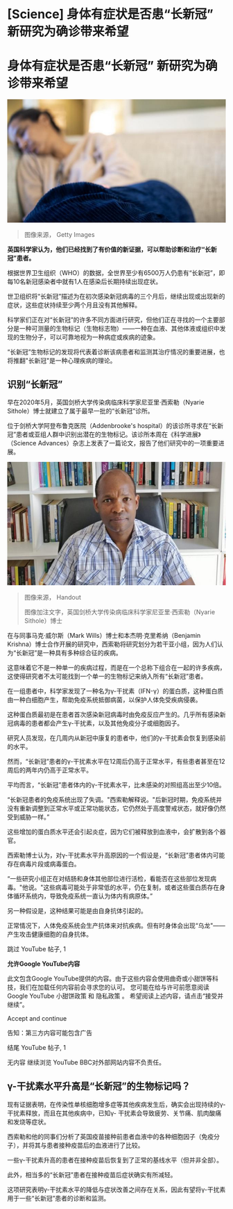 # [Science] 身体有症状是否患“长新冠” 新研究为确诊带来希望

#  身体有症状是否患“长新冠” 新研究为确诊带来希望


![‘](_132705272_covidbiomarker1.jpg)

> 图像来源，  Getty Images

**英国科学家认为，他们已经找到了有价值的新证据，可以帮助诊断和治疗“长新冠”患者。**

根据世界卫生组织（WHO）的数据，全世界至少有6500万人仍患有“长新冠”，即每10名新冠感染者中就有1人在感染后长期持续出现症状。

世卫组织将“长新冠”描述为在初次感染新冠病毒的三个月后，继续出现或出现新的症状，这些症状持续至少两个月且没有其他解释。

科学家们正在对“长新冠”的许多不同方面进行研究，但他们正在寻找的一个主要部分是一种可测量的生物标记（生物标志物）——一种在血液、其他体液或组织中发现的生物分子，可以可靠地视为一种病症或疾病的迹象。

“长新冠”生物标记的发现将代表着诊断该病患者和监测其治疗情况的重要进展，也将推翻"长新冠"是一种心理疾病的理论。

##  识别“长新冠”

早在2020年5月，英国剑桥大学传染病临床科学家尼亚里·西索勒（Nyarie Sithole）博士就建立了属于最早一批的“长新冠”诊所。

位于剑桥大学阿登布鲁克医院（Addenbrooke's hospital）的该诊所寻求在“长新冠”患者或亚组人群中识别出潜在的生物标记。该诊所本周在《科学进展》（Science Advances）杂志上发表了一篇论文，报告了他们研究中的一项重要进展。

![尼亚里·西索勒（Nyarie Sithole）博士](_132705274_covidbiomarker2nyarie1.jpg)

> 图像来源，  Handout
>
> 图像加注文字，英国剑桥大学传染病临床科学家尼亚里·西索勒（Nyarie Sithole）博士

在与同事马克·威尔斯（Mark Wills）博士和本杰明·克里希纳（Benjamin Krishna）博士合作开展的研究中，西索勒将研究划分为若干亚小组，因为人们认为“长新冠”是一种具有多种综合征的疾病。

这意味着它不是一种单一的疾病过程，而是在一个总称下组合在一起的许多疾病，这使得研究者不太可能找到一个单一的生物标记来纳入所有“长新冠”患者。

在一组患者中，科学家发现了一种名为γ-干扰素（IFN-γ）的蛋白质，这种蛋白质由一种白细胞产生，帮助免疫系统抵御病菌，以保护人体免受疾病侵袭。

这种蛋白质最初是在患者首次感染新冠病毒时由免疫反应产生的。几乎所有感染新冠病毒的患者都会产生γ-干扰素，以及其他免疫分子或细胞因子。

研究人员发现，在几周内从新冠中康复的患者中，他们的γ-干扰素会恢复到感染前的水平。

然而，“长新冠”患者的γ-干扰素水平在12周后仍高于正常水平，有些患者甚至在12周后的两年内仍高于正常水平。

平均而言，“长新冠”患者体内的γ-干扰素水平，比未感染的对照组高出至少10倍。

“长新冠患者的免疫系统出现了失调。"西索勒解释说。"后新冠时期，免疫系统并没有重新调整到正常水平或正常功能状态，它仍然处于高度警戒状态，就好像仍然受到威胁一样。”

这些增加的蛋白质水平还会引起炎症，因为它们被释放到血液中，会扩散到各个器官。

西索勒博士认为，对γ-干扰素水平升高原因的一个假设是，“长新冠”患者体内可能存在病毒片段或病毒蛋白。

“一些研究小组正在对结肠和身体其他部位进行活检，看能否在这些部位发现病毒。"他说。"这些病毒可能处于非常低的水平，仍在复制，或者这些蛋白质存在身体循环系统内，导致免疫系统一直认为体内有病原体。”

另一种假设是，这种结果可能是由自身抗体引起的。

正常情况下，人体免疫系统会生产抗体来对抗疾病。但有时身体会出现“乌龙"——产生攻击健康细胞的自身抗体。

跳过 YouTube 帖子, 1

**允许Google YouTube内容**

此文包含Google YouTube提供的内容。由于这些内容会使用曲奇或小甜饼等科技，我们在加载任何内容前会寻求您的认可。 您可能在给与许可前愿意阅读Google YouTube 小甜饼政策  和 隐私政策  。 希望阅读上述内容，请点击“接受并继续”。

Accept and continue

告知：第三方内容可能包含广告

结尾 YouTube 帖子, 1

无内容
 继续浏览 YouTube  BBC对外部网站内容不负责任。

##  γ-干扰素水平升高是“长新冠”的生物标记吗？

现有证据表明，在传染性单核细胞增多症等其他疾病发生后，确实会出现持续的γ-干扰素释放，而且在其他疾病中，已知γ- 干扰素会导致疲劳、关节痛、肌肉酸痛和发烧等症状。

西索勒和他的同事们分析了英国疫苗接种前患者血液中的各种细胞因子（免疫分子），并将其与患者接种疫苗后的血液进行了比较。

一些γ-干扰素升高的患者在接种疫苗后恢复到了正常的基线水平（但并非全部）。

此外，相当多的“长新冠”患者在接种疫苗后症状确实有所减轻。

这项研究表明γ-干扰素水平的降低与症状改善之间存在关系，因此有望将γ-干扰素用于一些“长新冠”患者的诊断和监测。


